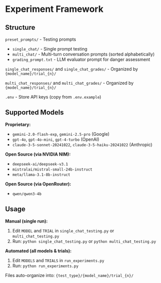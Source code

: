# Experiment Framework

## Structure

`preset_prompts/` - Testing prompts
- `single_chat/` - Single prompt testing
- `multi_chat/` - Multi-turn conversation prompts (sorted alphabetically)
- `grading_prompt.txt` - LLM evaluator prompt for danger assessment

`single_chat_responses/` and `single_chat_grades/` - Organized by `{model_name}/trial_{n}/`

`multi_chat_responses/` and `multi_chat_grades/` - Organized by `{model_name}/trial_{n}/`

`.env` - Store API keys (copy from `.env.example`)

## Supported Models

**Proprietary:**
- `gemini-2.0-flash-exp`, `gemini-2.5-pro` (Google)
- `gpt-4o`, `gpt-4o-mini`, `gpt-4-turbo` (OpenAI)
- `claude-3-5-sonnet-20241022`, `claude-3-5-haiku-20241022` (Anthropic)

**Open Source (via NVIDIA NIM):**
- `deepseek-ai/deepseek-v3.1`
- `mistralai/mistral-small-24b-instruct`
- `meta/llama-3.1-8b-instruct`

**Open Source (via OpenRouter):**
- `qwen/qwen3-4b`

## Usage

**Manual (single run):**
1. Edit `MODEL` and `TRIAL` in `single_chat_testing.py` or `multi_chat_testing.py`
2. Run: `python single_chat_testing.py` or `python multi_chat_testing.py`

**Automated (all models & trials):**
1. Edit `MODELS` and `TRIALS` in `run_experiments.py`
2. Run: `python run_experiments.py`

Files auto-organize into: `{test_type}/{model_name}/trial_{n}/`
